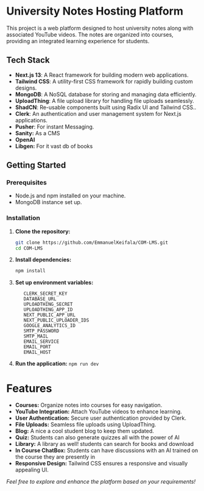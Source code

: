 # University Notes Hosting Platform

This project is a web platform designed to host university notes along with associated YouTube videos. The notes are organized into courses, providing an integrated learning experience for students.

## Tech Stack

- **Next.js 13**: A React framework for building modern web applications.
- **Tailwind CSS**: A utility-first CSS framework for rapidly building custom designs.
- **MongoDB**: A NoSQL database for storing and managing data efficiently.
- **UploadThing**: A file upload library for handling file uploads seamlessly.
- **ShadCN**: Re-usable components built using Radix UI and Tailwind CSS..
- **Clerk**: An authentication and user management system for Next.js applications.
- **Pusher**: For instant Messaging.
- **Sanity:** As a CMS
- **OpenAI**
- **Libgen:** For it vast db of books

## Getting Started

### Prerequisites

- Node.js and npm installed on your machine.
- MongoDB instance set up.

### Installation

1. **Clone the repository:**

   ```bash
   git clone https://github.com/EmmanuelKeifala/COM-LMS.git
   cd COM-LMS
   ```

2. **Install dependencies:**

   ```bash
   npm install

   ```

3. **Set up environment variables:**
   ```NEXT_PUBLIC_CLERK_PUBLISHABLE_KEY
      CLERK_SECRET_KEY
      DATABASE_URL
      UPLOADTHING_SECRET
      UPLOADTHING_APP_ID
      NEXT_PUBLIC_APP_URL
      NEXT_PUBLIC_UPLOADER_IDS
      GOOGLE_ANALYTICS_ID
      SMTP_PASSWORD
      SMTP_MAIL
      EMAIL_SERVICE
      EMAIL_PORT
      EMAIL_HOST
   ```
4. **Run the application:**
   `npm run dev`

# Features

- **Courses:** Organize notes into courses for easy navigation.
- **YouTube Integration:** Attach YouTube videos to enhance learning.
- **User Authentication:** Secure user authentication provided by Clerk.
- **File Uploads:** Seamless file uploads using UploadThing.
- **Blog:** A nice a cool student blog to keep them updated.
- **Quiz:** Students can also generate quizzes all with the power of AI
- **Library:** A library as well! students can search for books and download
- **In Course ChatBox:** Students can have discussions with an AI trained on the course they are presently in 
- **Responsive Design:** Tailwind CSS ensures a responsive and visually appealing UI.

_Feel free to explore and enhance the platform based on your requirements!_
